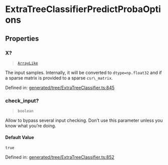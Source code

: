 # ExtraTreeClassifierPredictProbaOptions

## Properties

### X?

> [`ArrayLike`](../types/ArrayLike.md)

The input samples. Internally, it will be converted to `dtype=np.float32` and if a sparse matrix is provided to a sparse `csr\_matrix`.

Defined in:  [generated/tree/ExtraTreeClassifier.ts:845](https://github.com/transitive-bullshit/scikit-learn-ts/blob/b59c1ff/packages/sklearn/src/generated/tree/ExtraTreeClassifier.ts#L845)

### check\_input?

> `boolean`

Allow to bypass several input checking. Don’t use this parameter unless you know what you’re doing.

#### Default Value

`true`

Defined in:  [generated/tree/ExtraTreeClassifier.ts:852](https://github.com/transitive-bullshit/scikit-learn-ts/blob/b59c1ff/packages/sklearn/src/generated/tree/ExtraTreeClassifier.ts#L852)

